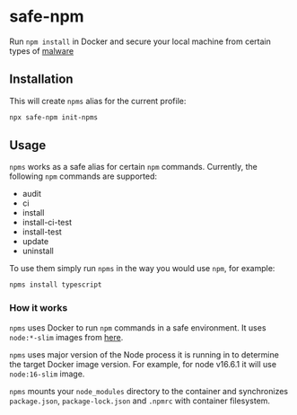 # safe-npm

Run `npm install` in Docker and secure your local machine from
certain types of 
[malware](https://snyk.io/blog/peacenotwar-malicious-npm-node-ipc-package-vulnerability/)

## Installation

This will create `npms` alias for the current profile:

```bash
npx safe-npm init-npms
```

## Usage

`npms` works as a safe alias for certain `npm` commands. Currently, the following `npm`
commands are supported:

- audit
- ci
- install
- install-ci-test
- install-test
- update
- uninstall

To use them simply run `npms` in the way you would use `npm`, for example:

```bash
npms install typescript
```

### How it works

`npms` uses Docker to run `npm` commands in a safe environment. It uses `node:*-slim`
images from [here](https://hub.docker.com/_/node).

`npms` uses major version of the Node process it is running in to determine the target
Docker image version. For example, for node v16.6.1 it will use `node:16-slim` image.

`npms` mounts your `node_modules` directory to the container and synchronizes
`package.json`, `package-lock.json` and `.npmrc` with container filesystem.
